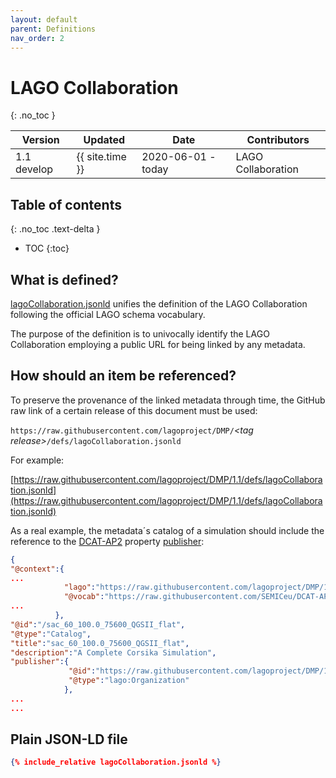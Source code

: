 ```yaml
---
layout: default
parent: Definitions
nav_order: 2
---
```


# LAGO Collaboration 
{: .no_toc }

|Version| Updated | Date |Contributors|
|-------|---------|------|------------|
| 1.1 develop | {{ site.time }} | 2020-06-01 - today | LAGO Collaboration |


## Table of contents
{: .no_toc .text-delta }

- TOC
{:toc}

## What is defined?

[lagoCollaboration.jsonld](./lagoCollaboration.jsonld) unifies the definition of the LAGO Collaboration following the official LAGO schema vocabulary. 

The purpose of the definition is to univocally identify the LAGO Collaboration employing a public URL for being linked by any metadata. 

## How should an item be referenced?

To preserve the provenance of the linked metadata through time, the GitHub raw link of a certain release of this document must be used:

`https://raw.githubusercontent.com/lagoproject/DMP/`*\<tag release\>*`/defs/lagoCollaboration.jsonld`

For example:

[https://raw.githubusercontent.com/lagoproject/DMP/1.1/defs/lagoCollaboration.jsonld](https://raw.githubusercontent.com/lagoproject/DMP/1.1/defs/lagoCollaboration.jsonld)


As a real example, the metadata´s catalog of a simulation should include the reference to the [DCAT-AP2](https://joinup.ec.europa.eu/collection/semantic-interoperability-community-semic/solution/dcat-application-profile-data-portals-europe) property [publisher](https://raw.githubusercontent.com/SEMICeu/DCAT-AP/2.0.0/releases/2.0.0/dcat-ap_2.0.0.jsonld#publisher):

```json
{
"@context":{
...
            "lago":"https://raw.githubusercontent.com/lagoproject/DMP/1.1/schema/lagoSchema.jsonld",
            "@vocab":"https://raw.githubusercontent.com/SEMICeu/DCAT-AP/2.0.0/releases/2.0.0/dcat-ap_2.0.0.jsonld",
...
          },
"@id":"/sac_60_100.0_75600_QGSII_flat",
"@type":"Catalog",
"title":"sac_60_100.0_75600_QGSII_flat",
"description":"A Complete Corsika Simulation",
"publisher":{
             "@id":"https://raw.githubusercontent.com/lagoproject/DMP/1.1/defs/lagoCollaboration.jsonld",
             "@type":"lago:Organization"
            },
...
...
```

## Plain JSON-LD file

```json
{% include_relative lagoCollaboration.jsonld %}
```

